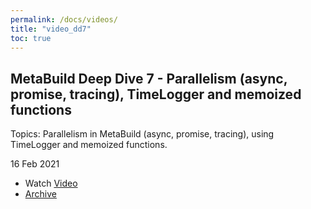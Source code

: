 ```yaml
---
permalink: /docs/videos/
title: "video_dd7"
toc: true
---
```


## MetaBuild Deep Dive 7 - Parallelism (async, promise, tracing), TimeLogger and memoized functions

Topics: Parallelism in MetaBuild (async, promise, tracing), using TimeLogger and memoized functions.

16 Feb 2021 

* Watch [Video](https://bluejeans.com/s/ZVzFIBqsQKf)
* [Archive](https://artifactory.corp.adobe.com/artifactory/generic-metabuild-files-dev/documentation/learning/09_MetaBuild_Deep_Dive_07_02-16-2021/Ch1_Full_2021-02-16T08_02%20(1).mp4)
